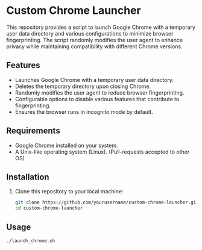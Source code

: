 # Custom Chrome Launcher

This repository provides a script to launch Google Chrome with a temporary user data directory 
and various configurations to minimize browser fingerprinting. The script randomly modifies the 
user agent to enhance privacy while maintaining compatibility with different Chrome versions.

## Features

- Launches Google Chrome with a temporary user data directory.
- Deletes the temporary directory upon closing Chrome.
- Randomly modifies the user agent to reduce browser fingerprinting.
- Configurable options to disable various features that contribute to fingerprinting.
- Ensures the browser runs in incognito mode by default.

## Requirements

- Google Chrome installed on your system.
- A Unix-like operating system (Linux). (Pull-requests accepted to other OS)

## Installation

1. Clone this repository to your local machine:
   ```sh
   git clone https://github.com/yourusername/custom-chrome-launcher.git
   cd custom-chrome-launcher

## Usage

```shell
./launch_chrome.sh
```
